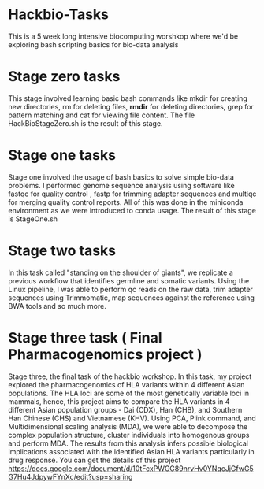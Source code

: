# Hackbio-Tasks 
This is a 5 week long intensive biocomputing worshkop where we'd be exploring bash scripting basics for bio-data analysis
# Stage zero tasks
This stage involved learning basic bash commands like mkdir for creating new directories, rm for deleting files, **rmdir** for deleting directories, grep for pattern matching and cat for viewing file content. The file HackBioStageZero.sh is the result of this stage.
# Stage one tasks
Stage one involved the usage of bash basics to solve simple bio-data problems. I performed genome sequence analysis using software like fastqc for quality control , fastp for trimming adapter sequences and multiqc for merging quality control reports. All of this was done in the miniconda environment as we were introduced to conda usage. The result of this stage is StageOne.sh
# Stage two tasks
In this task called "standing on the shoulder of giants", we replicate a previous workflow that identifies germline and somatic variants. Using 
the Linux pipeline, I was able to perform qc reads on the raw data, trim adapter sequences using Trimmomatic, map sequences against the reference using BWA tools and so much more.
# Stage three task ( Final Pharmacogenomics project )
Stage three, the final task of the hackbio workshop. In this task, my project explored the pharmacogenomics of HLA variants within 4 different Asian populations. The HLA loci are some of the most genetically variable loci in mammals, hence, this project aims to compare the HLA variants in 4 different Asian population groups - Dai (CDX), Han (CHB), and Southern Han Chinese (CHS) and Vietnamese (KHV). Using PCA, Plink command, and Multidimensional scaling analysis (MDA), we were able to decompose the complex population structure, cluster individuals into homogenous groups and perform MDA. The results from this analysis infers possible biological implications associated with the identified Asian HLA variants particularly in drug response. You can get the details of this project https://docs.google.com/document/d/10tFcxPWGC89nrvHv0YNqcJjGfwG5G7Hu4JdpywFYnXc/edit?usp=sharing

